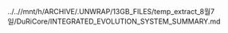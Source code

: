 ../..//mnt/h/ARCHIVE/.UNWRAP/13GB_FILES/temp_extract_8월7일/DuRiCore/INTEGRATED_EVOLUTION_SYSTEM_SUMMARY.md